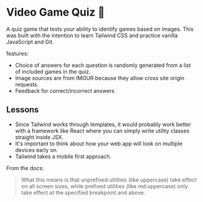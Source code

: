 # Video Game Quiz 👾

A quiz game that tests your ability to identify games based on images. This was built with the intention to learn Tailwind CSS and practice vanilla JavaScript and Git.

features:
- Choice of answers for each question is randomly generated from a list of included games in the quiz.
- Image sources are from IMGUR because they allow cross site origin requests.
- Feedback for correct/incorrect answers

## Lessons

- Since Tailwind works through templates, it would probably work better with a framework like React where you can simply write utility classes straight inside JSX.
- It's important to think about how your web app will look on multiple devices early on.
- Tailwind takes a mobile first approach. 

From the docs:

> What this means is that unprefixed utilities (like uppercase) take effect on all screen sizes, while prefixed utilities (like md:uppercase) only take effect at the specified breakpoint and above.



